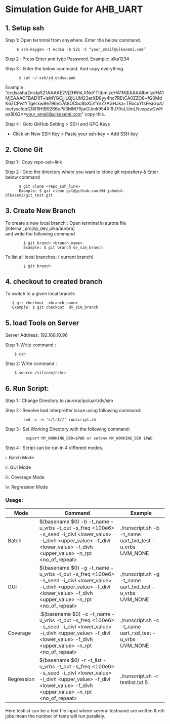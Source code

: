 # Simulation Guide for AHB_UART


## 1. Setup ssh

 Step 1: Open terminal from anywhere. Enter the below command.
  
         $ ssh-keygen -t ecdsa -b 521 -C “your_email@ulkasemi.com”
          
 Step 2 :  Press Enter and type Password. 
           Example: ulka1234
           
 Step 3 : Enter the below command. And copy everything.
 
          $ cat ~/.ssh/id_ecdsa.pub
    
Example : 
“ecdsasha2nistp521AAAAE2VjZHNhLXNoYTItbmlzdHA1MjEAAAAIbmlzdHA1MjEAAACFBAD1lT+lsMYGCjjiLQjUUM23erXD8yy4hc7REtCA0ZZO8+fG0MdK6ZCPwtYTgerxw9e796v57A8OCbcBbX5/fYnZzAGHJka+TRxcuYtsFeaGpA/mefyscldpQf8I1lHtB9266uPii3MM7fIjwOJmk954XI9J70oLUmLNcxpzw2wHps8iXQ==your_email@ulkasemi.com”  copy this.

Step 4 : Goto GitHub Setting > SSH and GPG Keys 

+ Click on New  SSH Key > Paste your ssh-key > Add SSH key

## 2. Clone Git

Step 1 : Copy repo-ssh-link 

Step 2 :  Goto the directory where you want to clone git repository & Enter below command

          $ git clone <repo_ssh_link>          
          Example: $ git clone git@github.com:Md-jahedul-Ulkasemi/git_test.git


## 3. Create New Branch

To create a new local branch : Open terminal in aurora file [internal_proj/ip_dev_ulka/aurora]                                                   
and write the following command
      
            $ git branch <branch_name>
            Example: $ git branch dv_sim_branch
     
To list all local branches: ( current branch)
      
            $ git branch

## 4. checkout to created branch

To switch to a given local branch:
     
       $ git checkout  <branch_name>
       Example: $ git checkout  dv_sim_branch
     
## 5. load Tools on Server

 Server Address: 192.168.10.96
 
 Step 1: Write command : 
 
        $ csh 
 
 Step 2: Write command : 
 
        $ source /silicon/cshrc
 
## 6. Run Script: 

Step 1 : Change Directory to /aurora/ips/uart/dv/sim

Step 2 : Resolve bad interpretter issue using following command:

            sed -i -e 's/\r$//' runscript.sh
            
Step 3 : Set Working Directory with the following command:

             export MY_WORKING_DIR=$PWD or setenv MY_WORKING_DIR $PWD
             
Step 4 : Script can be run in 4 different modes. 

 i.  Batch Mode
 
 ii. GUI Mode
 
 iii. Coverage Mode
 
 Iv. Regression Mode
 
### Usage:

| Mode       |          Command                               | Example | 
|------------|------------------------------------------------|---------|
| Batch      | $(basename $0) -b -t_name <testname> -u_vrbs <verbosity> -t_out <timeout> -s_freq <100e6> -s_seed <seed> -i_divl <lower_value> -i_divh <upper_value> -f_divl <lower_value> -f_divh <upper_value> -n_rpt <no_of_repeat> | ./runscript.sh -b -t_name uart_txd_test -u_vrbs UVM_NONE |
| GUI        | $(basename $0) -g -t_name <testname> -u_vrbs <verbosity> -t_out <timeout> -s_freq <100e6> -s_seed <seed> -i_divl <lower_value> -i_divh <upper_value> -f_divl <lower_value> -f_divh <upper_value> -n_rpt <no_of_repeat> | ./runscript.sh -g -t_name uart_txd_test -u_vrbs UVM_NONE |
| Coverage   | .$(basename $0) -c -t_name <testname> -u_vrbs <verbosity> -t_out <timeout> -s_freq <100e6> -s_seed <seed> -i_divl <lower_value> -i_divh <upper_value> -f_divl <lower_value> -f_divh <upper_value> -n_rpt <no_of_repeat> | ./runscript.sh -c -t_name uart_rxd_test -u_vrbs UVM_NONE |
| Regression | $(basename $0) -r -t_list <testlist> -u_vrbs <verbosity> -t_out <timeout> -s_freq <100e6> -s_seed <seed> -i_divl <lower_value> -i_divh <upper_value> -f_divl <lower_value> -f_divh <upper_value> -n_rpt <no_of_repeat> |  ./runscript.sh -r testlist.txt 5 |
    
Here testlist can be a text file input where several testname are written
& nth jobs mean the number of tests will run parallely. 



